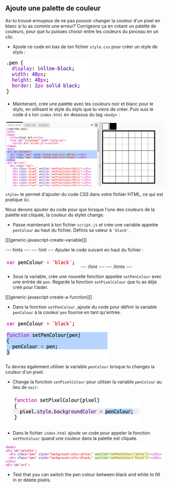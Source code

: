 ## Ajoute une palette de couleur

As-tu trouvé ennuyeux de ne pas pouvoir changer la couleur d'un pixel en blanc si tu as commis une erreur? Corrigeons ça en créant un palette de couleurs, pour que tu puisses choisir entre les couleurs du pinceau en un clic.

+ Ajoute ce code en bas de ton fichier `style.css` pour créer un style de stylo :

![screenshot](images/pixel-art-pen.png)

+ Maintenant, crée une palette avec les couleurs noir et blanc pour le stylo, en utilisant le style du stylo que tu viens de créer. Puis suis le code d s ton `index.html` en dessous du tag `<body>` :

![screenshot](images/pixel-art-palette.png)

`style=` te permet d'ajouter du code CSS dans votre fichier HTML, ce qui est pratique ici.

Nous devons ajouter du code pour que lorsque l'une des couleurs de la palette est cliquée, la couleur du stylet change.

+ Passe maintenant à ton fichier `script.js` et crée une variable appelée `penColour` au haut du fichier. Définis sa valeur à `'black'`.

[[[generic-javascript-create-variable]]]

\--- hints \--- \--- hint \--- Ajouter le code suivant en haut du fichier :

![screenshot](images/pixel-art-pencolour.png) \--- /hint \--- \--- /hints \---

+ Sous la variable, crée une nouvelle fonction appelée `setPenColour` avec une entrée de `pen`. Regarde la fonction `setPixelColour` que tu as déjà créé pour t’aider.

[[[generic-javascript-create-a-function]]]

+ Dans la fonction `setPenColour` ,ajoute du code pour définir la variable `penColour` à la couleur `pen` fournie en tant qu'entrée.

![screenshot](images/pixel-art-set-pen.png)

Tu devras également utiliser la variable `penColour` lorsque tu changes la couleur d'un pixel.

+ Change la fonction `setPixelColour` pour utiliser la variable `penColour` au lieu de `noir`:
    
    ![screenshot](images/pixel-art-use-pen.png)

+ Dans le fichier `index.html` ajoute un code pour appeler la fonction `setPenColour` quand une couleur dans la palette est cliquée.

![screenshot](images/pixel-art-palette-onclick.png)

+ Test that you can switch the pen colour between black and white to fill in or delete pixels.